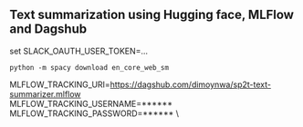 ## Text summarization using Hugging face, MLFlow and Dagshub ##

set SLACK_OAUTH_USER_TOKEN=...
```
python -m spacy download en_core_web_sm
```
MLFLOW_TRACKING_URI=https://dagshub.com/dimoynwa/sp2t-text-summarizer.mlflow \
MLFLOW_TRACKING_USERNAME=****** \
MLFLOW_TRACKING_PASSWORD=******  \